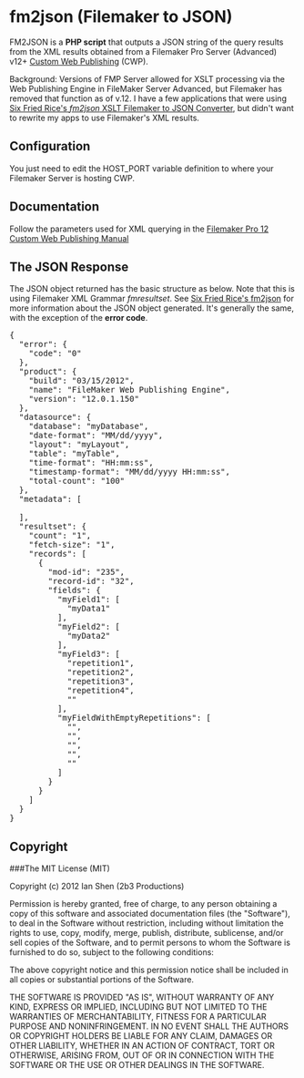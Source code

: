 # fm2json (Filemaker to JSON)

FM2JSON is a **PHP script** that outputs a JSON string of the query results from the XML results obtained from a Filemaker Pro Server (Advanced) v12+ [Custom Web Publishing](http://www.google.com/url?sa=t&rct=j&q=cwp%20xml%20filemaker&source=web&cd=2&cad=rja&ved=0CDMQFjAB&url=http%3A%2F%2Fwww.filemaker.com%2Fsupport%2Fproduct%2Fdocs%2F12%2Ffms%2Ffms12_cwp_xml_en.pdf&ei=3HVJUN-cHc-VmQWm1YHYDQ&usg=AFQjCNFqBQ2NM8mA_XOzOaIuYUi7PbyAxQ) (CWP). 

Background: Versions of FMP Server allowed for XSLT processing via the Web Publishing Engine in FileMaker Server Advanced, but Filemaker has removed that function as of v.12. I have a few applications that were using [Six Fried Rice's *fm2json* XSLT Filemaker to JSON Converter](http://sixfriedrice.com/wp/products/filemaker-to-json-converter/), but didn't want to rewrite my apps to use Filemaker's XML results.

## Configuration
You just need to edit the HOST_PORT variable definition to where your Filemaker Server is hosting CWP.

## Documentation
Follow the parameters used for XML querying in the [Filemaker Pro 12 Custom Web Publishing Manual](http://www.google.com/url?sa=t&rct=j&q=cwp%20xml%20filemaker&source=web&cd=2&cad=rja&ved=0CDMQFjAB&url=http%3A%2F%2Fwww.filemaker.com%2Fsupport%2Fproduct%2Fdocs%2F12%2Ffms%2Ffms12_cwp_xml_en.pdf&ei=3HVJUN-cHc-VmQWm1YHYDQ&usg=AFQjCNFqBQ2NM8mA_XOzOaIuYUi7PbyAxQ)

## The JSON Response ##
The JSON object returned has the basic structure as below. Note that this is using Filemaker XML Grammar *fmresultset*. See [Six Fried Rice's fm2json](http://sixfriedrice.com/wp/products/filemaker-to-json-converter/) for more information about the JSON object generated. It's generally the same, with the exception of the **error code**.

<pre>
{
  "error": {
    "code": "0"
  },
  "product": {
    "build": "03/15/2012",
    "name": "FileMaker Web Publishing Engine",
    "version": "12.0.1.150"
  },
  "datasource": {
    "database": "myDatabase",
    "date-format": "MM/dd/yyyy",
    "layout": "myLayout",
    "table": "myTable",
    "time-format": "HH:mm:ss",
    "timestamp-format": "MM/dd/yyyy HH:mm:ss",
    "total-count": "100"
  },
  "metadata": [
    
  ],
  "resultset": {
    "count": "1",
    "fetch-size": "1",
    "records": [
      {
        "mod-id": "235",
        "record-id": "32",
        "fields": {
          "myField1": [
            "myData1"
          ],
          "myField2": [
            "myData2"
          ],
          "myField3": [
            "repetition1",
            "repetition2",
            "repetition3",
            "repetition4",
            ""
          ],
          "myFieldWithEmptyRepetitions": [
            "",
            "",
            "",
            "",
            ""
          ]
        }
      }
    ]
  }
}
</pre>

## Copyright
###The MIT License (MIT)

Copyright (c) 2012 Ian Shen (2b3 Productions)

Permission is hereby granted, free of charge, to any person obtaining a copy of this software and associated documentation files (the "Software"), to deal in the Software without restriction, including without limitation the rights to use, copy, modify, merge, publish, distribute, sublicense, and/or sell copies of the Software, and to permit persons to whom the Software is furnished to do so, subject to the following conditions:

The above copyright notice and this permission notice shall be included in all copies or substantial portions of the Software.

THE SOFTWARE IS PROVIDED "AS IS", WITHOUT WARRANTY OF ANY KIND, EXPRESS OR IMPLIED, INCLUDING BUT NOT LIMITED TO THE WARRANTIES OF MERCHANTABILITY, FITNESS FOR A PARTICULAR PURPOSE AND NONINFRINGEMENT. IN NO EVENT SHALL THE AUTHORS OR COPYRIGHT HOLDERS BE LIABLE FOR ANY CLAIM, DAMAGES OR OTHER LIABILITY, WHETHER IN AN ACTION OF CONTRACT, TORT OR OTHERWISE, ARISING FROM, OUT OF OR IN CONNECTION WITH THE SOFTWARE OR THE USE OR OTHER DEALINGS IN THE SOFTWARE.